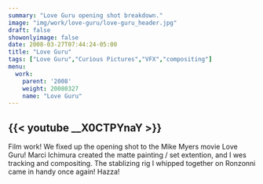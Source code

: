 ```yaml
---
summary: "Love Guru opening shot breakdown."
image: "img/work/love-guru/love-guru_header.jpg"
draft: false
showonlyimage: false
date: 2008-03-27T07:44:24-05:00
title: "Love Guru"
tags: ["Love Guru","Curious Pictures","VFX","compositing"]
menu:
  work:
    parent: '2008'
    weight: 20080327
    name: "Love Guru"
---
```


{{< youtube __X0CTPYnaY >}}
---


Film work! We fixed up the opening shot to the Mike Myers movie Love Guru! Marci Ichimura created the matte painting / set extention, and I wes tracking and compositing. The stablizing rig I whipped together on Ronzonni came in handy once again! Hazza!
